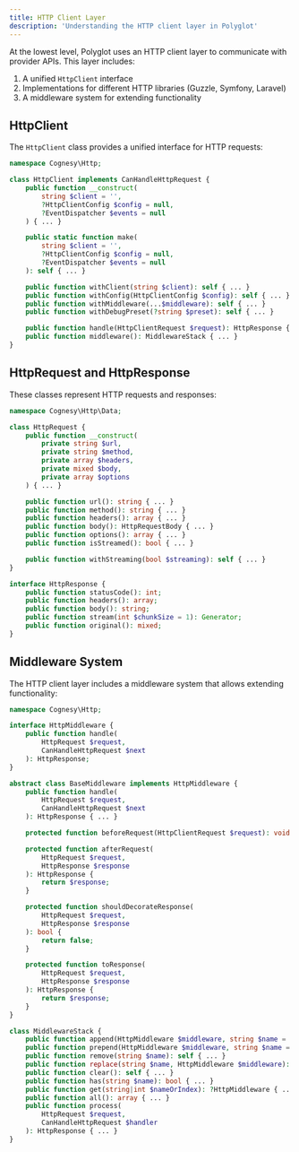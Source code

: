 ```yaml
---
title: HTTP Client Layer
description: 'Understanding the HTTP client layer in Polyglot'
---
```


At the lowest level, Polyglot uses an HTTP client layer to communicate with provider APIs. This layer includes:

1. A unified `HttpClient` interface
2. Implementations for different HTTP libraries (Guzzle, Symfony, Laravel)
3. A middleware system for extending functionality


## HttpClient

The `HttpClient` class provides a unified interface for HTTP requests:

```php
namespace Cognesy\Http;

class HttpClient implements CanHandleHttpRequest {
    public function __construct(
        string $client = '',
        ?HttpClientConfig $config = null,
        ?EventDispatcher $events = null
    ) { ... }

    public static function make(
        string $client = '',
        ?HttpClientConfig $config = null,
        ?EventDispatcher $events = null
    ): self { ... }

    public function withClient(string $client): self { ... }
    public function withConfig(HttpClientConfig $config): self { ... }
    public function withMiddleware(...$middleware): self { ... }
    public function withDebugPreset(?string $preset): self { ... }

    public function handle(HttpClientRequest $request): HttpResponse { ... }
    public function middleware(): MiddlewareStack { ... }
}
```



## HttpRequest and HttpResponse

These classes represent HTTP requests and responses:

```php
namespace Cognesy\Http\Data;

class HttpRequest {
    public function __construct(
        private string $url,
        private string $method,
        private array $headers,
        private mixed $body,
        private array $options
    ) { ... }

    public function url(): string { ... }
    public function method(): string { ... }
    public function headers(): array { ... }
    public function body(): HttpRequestBody { ... }
    public function options(): array { ... }
    public function isStreamed(): bool { ... }

    public function withStreaming(bool $streaming): self { ... }
}

interface HttpResponse {
    public function statusCode(): int;
    public function headers(): array;
    public function body(): string;
    public function stream(int $chunkSize = 1): Generator;
    public function original(): mixed;
}
```



## Middleware System

The HTTP client layer includes a middleware system that allows extending functionality:

```php
namespace Cognesy\Http;

interface HttpMiddleware {
    public function handle(
        HttpRequest $request,
        CanHandleHttpRequest $next
    ): HttpResponse;
}

abstract class BaseMiddleware implements HttpMiddleware {
    public function handle(
        HttpRequest $request,
        CanHandleHttpRequest $next
    ): HttpResponse { ... }

    protected function beforeRequest(HttpClientRequest $request): void {}

    protected function afterRequest(
        HttpRequest $request,
        HttpResponse $response
    ): HttpResponse {
        return $response;
    }

    protected function shouldDecorateResponse(
        HttpRequest $request,
        HttpResponse $response
    ): bool {
        return false;
    }

    protected function toResponse(
        HttpRequest $request,
        HttpResponse $response
    ): HttpResponse {
        return $response;
    }
}

class MiddlewareStack {
    public function append(HttpMiddleware $middleware, string $name = ''): self { ... }
    public function prepend(HttpMiddleware $middleware, string $name = ''): self { ... }
    public function remove(string $name): self { ... }
    public function replace(string $name, HttpMiddleware $middleware): self { ... }
    public function clear(): self { ... }
    public function has(string $name): bool { ... }
    public function get(string|int $nameOrIndex): ?HttpMiddleware { ... }
    public function all(): array { ... }
    public function process(
        HttpRequest $request,
        CanHandleHttpRequest $handler
    ): HttpResponse { ... }
}
```
